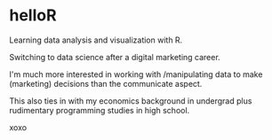 # helloR

Learning data analysis and visualization with R.

Switching to data science after a digital marketing career.

I'm much more interested in working with /manipulating data to make (marketing) decisions than the communicate aspect.

This also ties in with my economics background in undergrad plus rudimentary programming studies in high school.

xoxo

